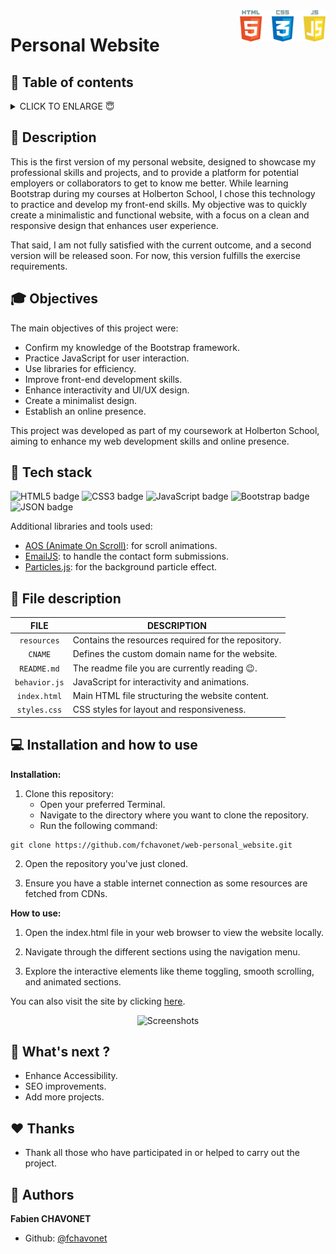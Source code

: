 <img  height="50px" align="right" src="https://raw.githubusercontent.com/fchavonet/fchavonet/main/resources/images/logo-web.png" alt="Web logo">

# Personal Website

## 🔖 Table of contents

<details>
        <summary>
        CLICK TO ENLARGE 😇
        </summary>
        📄 <a href="#description">Description</a>
        <br>
        🎓 <a href="#objectives">Objectives</a>
        <br>
        🔨 <a href="#tech-stack">Tech stack</a>
        <br>
        📂 <a href="#files-description">Files description</a>
        <br>
        💻 <a href="#installation_and_how_to_use">Installation and how to use</a>
        <br>
        🔧 <a href="#whats-next">What's next ?</a>
        <br>
        ♥️ <a href="#thanks">Thanks</a>
        <br>
        👷 <a href="#authors">Authors</a>
</details>

## 📄 <span id="description">Description</span>

This is the first version of my personal website, designed to showcase my professional skills and projects, and to provide a platform for potential employers or collaborators to get to know me better. While learning Bootstrap during my courses at Holberton School, I chose this technology to practice and develop my front-end skills. My objective was to quickly create a minimalistic and functional website, with a focus on a clean and responsive design that enhances user experience.

That said, I am not fully satisfied with the current outcome, and a second version will be released soon. For now, this version fulfills the exercise requirements.

## 🎓 <span id="objectives">Objectives</span>

The main objectives of this project were:

- Confirm my knowledge of the Bootstrap framework.
- Practice JavaScript for user interaction.
- Use libraries for efficiency.
- Improve front-end development skills.
- Enhance interactivity and UI/UX design.
- Create a minimalist design.
- Establish an online presence.

This project was developed as part of my coursework at Holberton School, aiming to enhance my web development skills and online presence.

## 🔨 <span id="tech-stack">Tech stack</span>

<p align="left">
    <img src="https://img.shields.io/badge/HTML5-e34f26?logo=html5&logoColor=white&style=for-the-badge" alt="HTML5 badge">
    <img src="https://img.shields.io/badge/CSS3-1572b6?logo=css3&logoColor=white&style=for-the-badge" alt="CSS3 badge">
    <img src="https://img.shields.io/badge/JAVASCRIPT-f7df1e?logo=javascript&logoColor=black&style=for-the-badge" alt="JavaScript badge">
    <img src="https://img.shields.io/badge/BOOTSTRAP-7952b3?logo=bootstrap&logoColor=white&style=for-the-badge" alt="Bootstrap badge">
    <img src="https://img.shields.io/badge/JSON-000000?logo=json&logoColor=white&style=for-the-badge" alt="JSON badge">
</p>

Additional libraries and tools used:

- [AOS (Animate On Scroll)](https://michalsnik.github.io/aos/): for scroll animations.
- [EmailJS](https://www.emailjs.com): to handle the contact form submissions.
- [Particles.js](https://vincentgarreau.com/particles.js/): for the background particle effect.

## 📂 <span id="files-description">File description</span>

| **FILE**      | **DESCRIPTION**                                     |
| :-----------: | --------------------------------------------------- |
| `resources`   | Contains the resources required for the repository. |
| `CNAME`       | Defines the custom domain name for the website.     |
| `README.md`   | The readme file you are currently reading 😉.       |
| `behavior.js` | JavaScript for interactivity and animations.        |
| `index.html`  | Main HTML file structuring the website content.     |
| `styles.css`  | CSS styles for layout and responsiveness.           |

## 💻 <span id="installation_and_how_to_use">Installation and how to use</span>

**Installation:**

1. Clone this repository:
    - Open your preferred Terminal.
    - Navigate to the directory where you want to clone the repository.
    - Run the following command:

```
git clone https://github.com/fchavonet/web-personal_website.git
```

2. Open the repository you've just cloned.

3. Ensure you have a stable internet connection as some resources are fetched from CDNs.

**How to use:**

1. Open the index.html file in your web browser to view the website locally.

2. Navigate through the different sections using the navigation menu.

4. Explore the interactive elements like theme toggling, smooth scrolling, and animated sections.

You can also visit the site by clicking [here](https://www.fchavonet.dev).

<p align="center">
    <picture>
        <source media="(prefers-color-scheme: dark)" srcset="https://raw.githubusercontent.com/fchavonet/web-personal_website/refs/heads/main/resources/images/light-screenshots.png">
        <source media="(prefers-color-scheme: light)" srcset="https://raw.githubusercontent.com/fchavonet/web-personal_website/refs/heads/main/resources/images/dark-screenshots.png">
        <img src="https://raw.githubusercontent.com/fchavonet/web-personal_website/refs/heads/main/resources/images/light-screenshots.png" alt="Screenshots">
    </picture>
</p>

## 🔧 <span id="whats-next">What's next ?</span>

- Enhance Accessibility.
- SEO improvements.
- Add more projects.

## ♥️ <span id="thanks">Thanks</span>

- Thank all those who have participated in or helped to carry out the project.

## 👷 <span id="authors">Authors</span>

**Fabien CHAVONET**
- Github: [@fchavonet](https://github.com/fchavonet)

